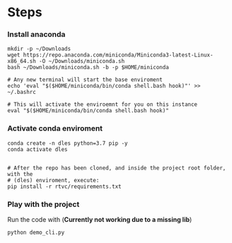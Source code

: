 # Steps

### Install anaconda

```
mkdir -p ~/Downloads
wget https://repo.anaconda.com/miniconda/Miniconda3-latest-Linux-x86_64.sh -O ~/Downloads/miniconda.sh
bash ~/Downloads/miniconda.sh -b -p $HOME/miniconda

# Any new terminal will start the base enviroment
echo 'eval "$($HOME/miniconda/bin/conda shell.bash hook)"' >> ~/.bashrc

# This will activate the enviroemnt for you on this instance
eval "$($HOME/miniconda/bin/conda shell.bash hook)"
```

### Activate conda enviroment


```
conda create -n dles python=3.7 pip -y
conda activate dles


# After the repo has been cloned, and inside the project root folder, with the
# (dles) enviroment, execute:
pip install -r rtvc/requirements.txt

```

### Play with the project

Run the code with (**Currently not working due to a missing lib**)

```
python demo_cli.py
```

